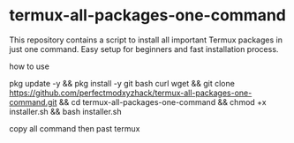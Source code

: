 # termux-all-packages-one-command
This repository contains a script to install all important Termux packages in just one command. Easy setup for beginners and fast installation process.


how to use 

pkg update -y && pkg install -y git bash curl wget && git clone https://github.com/perfectmodxyzhack/termux-all-packages-one-command.git && cd termux-all-packages-one-command && chmod +x installer.sh && bash installer.sh

copy all command then past termux 
